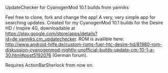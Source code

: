UpdateChecker for CyanogenMod 10.1 builds from yanniks



Feel free to clone, fork and change the app! A very, very simple app for searching updates. Created for my CyanogenMod 10.1 builds for the Desire HD / Inspire 4G, downloadable at https://play.google.com/store/apps/details?id=de.yanniks.cm_updatechecker.
ROM is availible here: http://www.android-hilfe.de/custom-roms-fuer-htc-desire-hd/81980-rom-diskussion-cyanogenmod-nightly-unofficial-builds-update-cm-10-1-a-30.html#post5192076 (German forum).

Requires ActionBarSherlock from now on.
